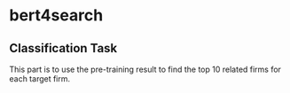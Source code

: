 # bert4search

## Classification Task  

This part is to use the pre-training result to find the top 10 related firms for each target firm.


